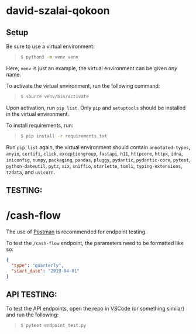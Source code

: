 # david-szalai-qokoon

## Setup

Be sure to use a virtual environment:
> ```sh
> $ python3 -m venv venv
> ```
Here, `venv` is just an example, the virtual environment can be given *any* name.

To activate the virtual environment, run the following command:
> ```sh
> $ source venv/bin/activate
> ```

Upon activation, run `pip list`. Only `pip` and `setuptools` should be installed in the virtual environment.

To install requirements, run:
> ```sh
> $ pip install -r requirements.txt
> ```

Run `pip list` again, the virtual environment should contain `annotated-types`, `anyio`, `certifi`, `click`, `exceptiongroup`, `fastapi`, `h11`, `httpcore`, `httpx`, `idna`, `iniconfig`, `numpy`, `packaging`, `pandas`, `pluggy`, `pydantic`, `pydantic-core`, `pytest`, `python-dateutil`, `pytz`, `six`, `sniffio`, `starlette`, `tomli`, `typing-extensions`, `tzdata`, and `uvicorn`.

## TESTING:

# /cash-flow

The use of [Postman](https://www.postman.com/) is recommended for endpoint testing.

To test the `/cash-flow` endpoint, the parameters need to be formatted like so:

```json
{
  "type": "quarterly",
  "start_date": "2019-04-01"
}
```

## API TESTING:

To test the API endpoints, open the repo in VSCode (or something similar) and run the following:
> ```sh
> $ pytest endpoint_test.py
> ```